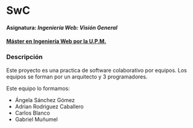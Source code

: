 # SwC
#### Asignatura: *Ingeniería Web: Visión General*
#### [Máster en Ingeniería Web por la U.P.M.](http://miw.etsisi.upm.es)

### Descripción

Este proyecto es una practica de software colaborativo por equipos.
Los equipos se forman por un arquitecto y 3 programadores. 

Este equipo lo formamos:

- Ángela Sánchez Gómez
- Adrian Rodriguez Caballero
- Carlos Blanco
- Gabriel Muñumel
 

